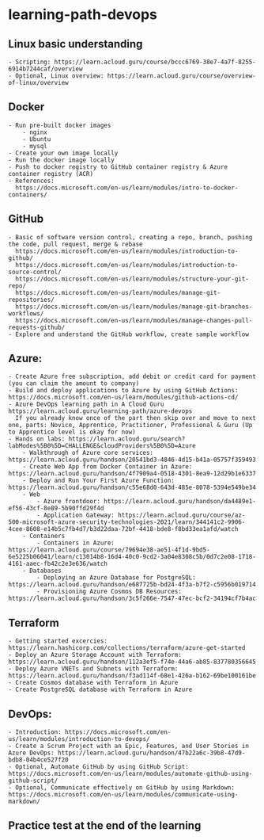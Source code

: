 # learning-path-devops

## Linux basic understanding
    - Scripting: https://learn.acloud.guru/course/bccc6769-38e7-4a7f-8255-6914b7244caf/overview
    - Optional, Linux overview: https://learn.acloud.guru/course/overview-of-linux/overview
## Docker
    - Run pre-built docker images
        - nginx
        - Ubuntu
        - mysql
    - Create your own image locally
    - Run the docker image locally
    - Push to docker registry to GitHub container registry & Azure container registry (ACR)
    - References:
      https://docs.microsoft.com/en-us/learn/modules/intro-to-docker-containers/

## GitHub
    - Basic of software version control, creating a repo, branch, pushing the code, pull request, merge & rebase 
      https://docs.microsoft.com/en-us/learn/modules/introduction-to-github/
      https://docs.microsoft.com/en-us/learn/modules/introduction-to-source-control/
      https://docs.microsoft.com/en-us/learn/modules/structure-your-git-repo/
      https://docs.microsoft.com/en-us/learn/modules/manage-git-repositories/
      https://docs.microsoft.com/en-us/learn/modules/manage-git-branches-workflows/
      https://docs.microsoft.com/en-us/learn/modules/manage-changes-pull-requests-github/
    - Explore and understand the GitHub workflow, create sample workflow

## Azure: 
    - Create Azure free subscription, add debit or credit card for payment (you can claim the amount to company)
    - Build and deploy applications to Azure by using GitHub Actions: https://docs.microsoft.com/en-us/learn/modules/github-actions-cd/
    - Azure DevOps learning path in A Cloud Guru https://learn.acloud.guru/learning-path/azure-devops
      If you already know once of the part then skip over and move to next one, parts: Novice, Apprentice, Practitioner, Professional & Guru (Up to Apprentice level is okay for now)
    - Hands on labs: https://learn.acloud.guru/search?labModes%5B0%5D=CHALLENGE&cloudProviders%5B0%5D=Azure
        - Walkthrough of Azure core services: https://learn.acloud.guru/handson/20541bd3-4846-4d15-b41a-05757f359493
        - Create Web App from Docker Container in Azure: https://learn.acloud.guru/handson/4f7909a4-0518-4301-8ea9-12d29b1e6337
        - Deploy and Run Your First Azure Function: https://learn.acloud.guru/handson/c55e68d0-643d-485e-8078-5394e549be34
        - Web
            - Azure frontdoor: https://learn.acloud.guru/handson/da4489e1-ef56-43cf-8e89-5b90ffd29f4d
            - Application Gateway: https://learn.acloud.guru/course/az-500-microsoft-azure-security-technologies-2021/learn/344141c2-9906-4cee-8608-e14b5c7fb4d7/b3d22daa-72bf-4418-bde8-f8bd33ea1afd/watch
        - Containers
            - Containers in Azure: https://learn.acloud.guru/course/79694e38-ae51-4f1d-9bd5-6e5225b06041/learn/c13014b8-16d4-40c0-9cd2-3a04e8308c5b/0d7c2e08-1718-4161-aaec-fb42c2e3e636/watch
        - Databases
            - Deploying an Azure Database for PostgreSQL: https://learn.acloud.guru/handson/e687725b-bd24-4f3a-b7f2-c5956b019714
            - Provisioning Azure Cosmos DB Resources: https://learn.acloud.guru/handson/3c5f266e-7547-47ec-bcf2-34194cf7b4ac


## Terraform
    - Getting started excercies: https://learn.hashicorp.com/collections/terraform/azure-get-started
    - Deploy an Azure Storage Account with Terraform: https://learn.acloud.guru/handson/112a3ef5-f74e-44a6-ab85-837780356645
    - Deploy Azure VNETs and Subnets with Terraform: https://learn.acloud.guru/handson/f3ad114f-68e1-426a-b162-69be100161be
    - Create Cosmos database with Terraform in Azure
    - Create PostgreSQL database with Terraform in Azure 

## DevOps:
    - Introduction: https://docs.microsoft.com/en-us/learn/modules/introduction-to-devops/
    - Create a Scrum Project with an Epic, Features, and User Stories in Azure DevOps: https://learn.acloud.guru/handson/47b22a6c-39b8-47d9-bdb8-04b4ce527f20
    - Optional, Automate GitHub by using GitHub Script: https://docs.microsoft.com/en-us/learn/modules/automate-github-using-github-script/
    - Optional, Communicate effectively on GitHub by using Markdown: https://docs.microsoft.com/en-us/learn/modules/communicate-using-markdown/


## Practice test at the end of the learning

